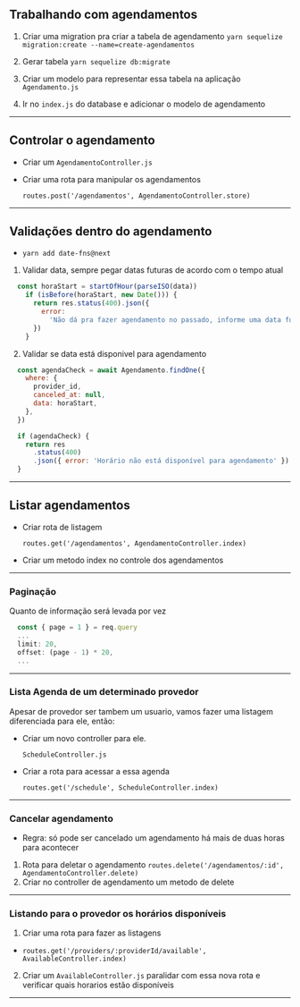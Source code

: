 ## Trabalhando com agendamentos

1) Criar uma migration pra criar a tabela de agendamento
`yarn sequelize migration:create --name=create-agendamentos`

2) Gerar tabela
`yarn sequelize db:migrate`

3) Criar um modelo para representar essa tabela na aplicação
`Agendamento.js`

4) Ir no `index.js` do database e adicionar o modelo de agendamento

---

## Controlar o agendamento
- Criar um `AgendamentoController.js`
- Criar uma rota para manipular os agendamentos

  `routes.post('/agendamentos', AgendamentoController.store)`

---

## Validações dentro do agendamento
- `yarn add date-fns@next`
1) Validar data, sempre pegar datas futuras de acordo com o tempo atual

  ```js
    const horaStart = startOfHour(parseISO(data))
      if (isBefore(horaStart, new Date())) {
        return res.status(400).json({
          error:
            'Não dá pra fazer agendamento no passado, informe uma data futura',
        })
      }
  ```

2) Validar se data está disponivel para agendamento
  ```js
    const agendaCheck = await Agendamento.findOne({
      where: {
        provider_id,
        canceled_at: null,
        data: horaStart,
      },
    })

    if (agendaCheck) {
      return res
        .status(400)
        .json({ error: 'Horário não está disponível para agendamento' })
    }
  ```

---

## Listar agendamentos
- Criar rota de listagem

  `routes.get('/agendamentos', AgendamentoController.index)`

- Criar um metodo index no controle dos agendamentos

---

### Paginação
Quanto de informação será levada por vez

```js
  const { page = 1 } = req.query
  ...
  limit: 20,
  offset: (page - 1) * 20,
  ...
```

---

### Lista Agenda de um determinado provedor
Apesar de provedor ser tambem um usuario, vamos fazer uma listagem diferenciada para ele, então:
- Criar um novo controller para ele.

  `ScheduleController.js`

- Criar a rota para acessar a essa agenda

  `routes.get('/schedule', ScheduleController.index)`

---

### Cancelar agendamento
- Regra: só pode ser cancelado um agendamento há mais de duas horas para acontecer
1) Rota para deletar o agendamento
  `routes.delete('/agendamentos/:id', AgendamentoController.delete)`
2) Criar no controller de agendamento um metodo de delete

---

### Listando para o provedor os horários disponíveis
1) Criar uma rota para fazer as listagens
  - `routes.get('/providers/:providerId/available', AvailableController.index)`
2) Criar um `AvailableController.js` paralidar com essa nova rota e verificar quais horarios estão disponíveis

---



